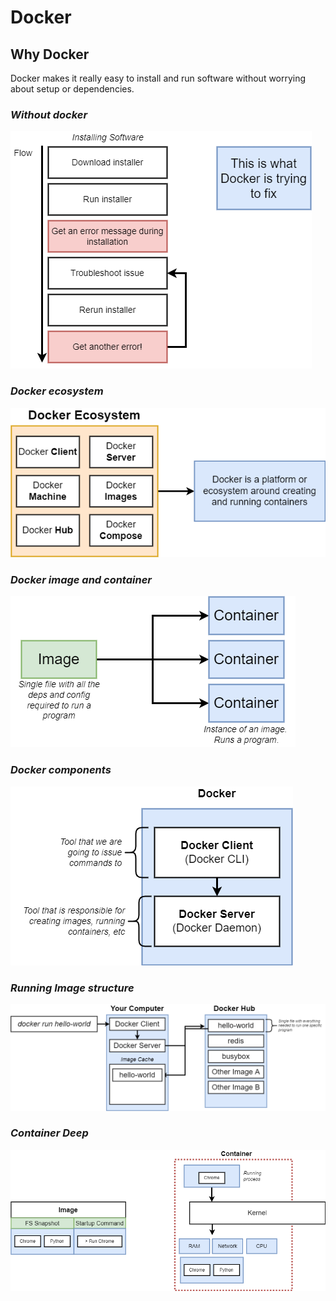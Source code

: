 # Docker

## **Why Docker**
Docker makes it really easy to install and run software without worrying about setup or dependencies.

### *Without docker*
![](./images/without-docker-flow.png)

### *Docker ecosystem*
![](./images/docker-ecosystem.png)

### *Docker image and container*
![](./images/image-containers.png)

### *Docker components*
![](./images/docker-components.png)

### *Running Image structure*
![](./images/running-image-structure.png)

### *Container Deep*
![](./images/container-deep.png)

